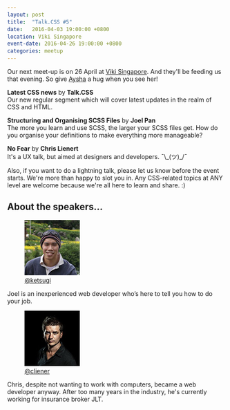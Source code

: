 ```yaml
---
layout: post
title:  "Talk.CSS #5"
date:   2016-04-03 19:00:00 +0800
location: Viki Singapore
event-date: 2016-04-26 19:00:00 +0800
categories: meetup
---
```


Our next meet-up is on 26 April at [Viki Singapore](https://www.viki.com/). And they'll be feeding us that evening. So give [Aysha](https://twitter.com/RenettaRenula) a hug when you see her!

**Latest CSS news** by **Talk.CSS**  
Our new regular segment which will cover latest updates in the realm of CSS and HTML.

**Structuring and Organising SCSS Files** by **Joel Pan**  
The more you learn and use SCSS, the larger your SCSS files get. How do you organise your definitions to make everything more manageable?

**No Fear** by **Chris Lienert**  
It's a UX talk, but aimed at designers and developers. <span class="o-kaomoji">¯\\\_(ツ)\_/¯</span>

Also, if you want to do a lightning talk, please let us know before the event starts. We're more than happy to slot you in. Any CSS-related topics at ANY level are welcome because we're all here to learn and share. :)

## About the speakers...

<div class="o-flex c-speakers">

  <div class="o-flex3__item c-speaker">
    <figure>
      <img class="c-speaker__img" src="/img/talk-5/joel.jpg" srcset="/img/talk-5/joel@2x.jpg 2x" alt="Joel Pan"/>
      <figcaption><a class="c-speaker__link" href="https://twitter.com/ketsugi">@ketsugi</a></figcaption>
    </figure>
    <p class="c-speaker__intro">Joel is an inexperienced web developer who’s here to tell you how to do your job.</p>
  </div>

  <div class="o-flex3__item c-speaker">
    <figure>
      <img class="c-speaker__img" src="/img/talk-1/chris.jpg" srcset="/img/talk-1/chris@2x.jpg 2x" alt="Chris Lienert"/>
      <figcaption><a class="c-speaker__link" href="https://twitter.com/cliener">@cliener</a></figcaption>
    </figure>
    <p class="c-speaker__intro">Chris, despite not wanting to work with computers, became a web developer anyway. After too many years in the industry, he's currently working for insurance broker JLT.</p>
  </div>

</div>
